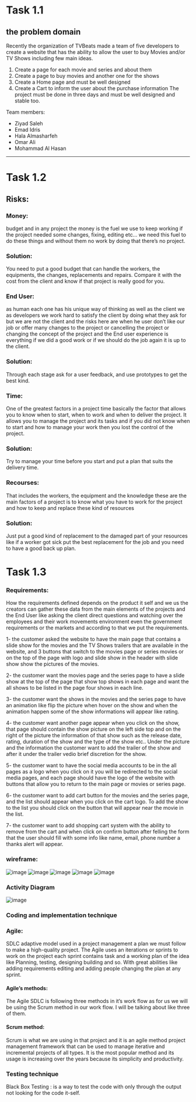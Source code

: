 # Task 1.1

## the problem domain 
Recently the organization of TVBeats made a team of five developers to create a website that has the ability to allow the user to buy Movies and/or TV Shows including few main ideas.
1.	Create a page for each movie and series and about them
2.	Create a page to buy movies and another one for the shows
3.	Create a Home page and must be well designed
4.	Create a Cart to inform the user about the purchase information
The project must be done in three days and must be well designed and stable too.

Team members:
+ Ziyad Saleh
+ Emad Idris
+ Hala Almasharfeh
+ Omar Ali
+ Mohammad Al Hasan
 --------------------------
 
 # Task 1.2
 
 ## Risks:
 
### Money: 
budget and in any project the money is the fuel we use to keep working if the project needed some changes, fixing, editing etc… we need this fuel to do these things and without them no work by doing that there’s no project.
### Solution:
You need to put a good budget that can handle the workers, the equipments, the changes, replacements and repairs.
Compare it with the cost from the client and know if that project is really good for you.  
### End User: 
as human each one has his unique way of thinking as well as the client we as developers we work hard to satisfy the client by doing what they ask for but we are not the client and the risks here are when he user don’t like our job or offer many changes to the project or cancelling the project or changing the concept of the project and the End user experience is everything if we did a good work or if we should do the job again it is up to the client.
### Solution:
Through each stage ask for a user feedback, and use prototypes to get the best kind. 

### Time:
 One of the greatest factors in a project time basically the factor that allows you to know when to start, when to work and when to deliver the project.
It allows you to manage the project and its tasks and if you did not know when to start and how to manage your work then you lost the control of the project.
### Solution:
Try to manage your time before you start and put a plan that suits the delivery time.
### Recourses:
That includes the workers, the equipment and the knowledge these are the main factors of a project is to know what you have to work for the project and how to keep and replace these kind of resources 
### Solution:
Just put a good kind of replacement to the damaged part of your resources like if a worker got sick put the best replacement for the job and you need to have a good back up plan.

# Task 1.3
### Requirements:
How the requirements defined depends on the product it self and we us the creators can gather these data from the main elements of the projects and the End User like asking the client direct questions and watching over the employees and their work movements environment even the government requirements or the markets and according to that we put the requirements. 

1- the customer asked the website to have the main page that contains a slide show for the movies and the TV Shows trailers that are available in the website, and 3 buttons that switch to the movies page or series movies or on the top of the page with logo and slide show in the header with slide show show the pictures of the movies.

2- the customer want the movies page and the series page to have a slide show at the top of the page that show top shows in each page and want the all shows to be listed in the page four shows in each line.

3- the customer want the shows in the movies and the series page to have an animation like flip the picture when hover on the show and when the animation happen some of the show informations will appear like rating.

4- the customer want another page appear when you click on the show, that page should contain the show picture on the left side top and on the right of the picture the information of that show such as the release date, rating, duration of the show and the type of the show etc.. Under the picture and the information the customer want to add the trailer of the show and after it under the trailer vedio brief discretion for the show.

5- the customer want to have the social media accounts to be in the all pages as a logo when you click on it you will be redirected to the social media pages, and each page should have the logo of the website with buttons that allow you to return to the main page or movies or series page.

6- the customer want to add cart button for the movies and the series page, and the list should appear when you click on the cart logo. To add the show to the list you should click on the button that will appear near the movie in the list.

7- the customer want to add shopping cart system with the ability to remove from the cart and when click on confirm button after felling the form that the user should fill with some info like name, email, phone number a thanks alert will appear.

### wireframe:

![image](https://user-images.githubusercontent.com/87311982/131772635-01219e49-75ea-412b-afb8-27cd9ab75768.png)
![image](https://user-images.githubusercontent.com/87311982/131772793-8e74f996-b208-4d4d-ac70-888c77d4b2d3.png)
![image](https://user-images.githubusercontent.com/87311982/131772808-34509acf-9053-45c7-99fe-c3ca62bede8c.png)
![image](https://user-images.githubusercontent.com/87311982/131772830-18f72c0d-9954-43ee-8d8d-5ffd559e1662.png)
![image](https://user-images.githubusercontent.com/87311982/131772844-1cd84ecb-2dde-4f2a-ba78-38060157dd01.png)

### Activity Diagram
![image](https://user-images.githubusercontent.com/87311982/131772914-b66039ed-fe5d-41df-830f-c6631dca7bed.png)

### Coding and implementation technique

### Agile:
SDLC adaptive model used in a project management a plan we must follow to make a high-quality project.
The Agile uses an iterations or sprints to work on the project each sprint contains task and a working plan of the idea like Planning, testing, designing building and so.
 With great abilities like adding requirements editing and adding people changing the plan at any sprint.
 
#### Agile’s methods:
The Agile SDLC is following three methods in it’s work flow as for us we will be using the Scrum method in our work flow.
I will be talking about like three of them.

#### Scrum method:
Scrum is what we are using in that project and it is an agile method project management framework that can be used to manage iterative and incremental projects of all types.
It is the most popular method and its usage is increasing over the years because its simplicity and productivity.

### Testing technique
Black Box Testing :
is a way to test the code with only through the output not looking for the code it-self.
